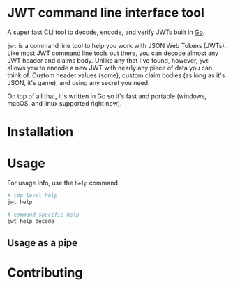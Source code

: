 # JWT command line interface tool


A super fast CLI tool to decode, encode, and verify JWTs built in [Go](https://go.dev).


`jwt` is a command line tool to help you work with JSON Web Tokens (JWTs). Like most JWT command line tools out there, you can decode almost any JWT header and claims body. Unlike any that I've found, however, `jwt` allows you to encode a new JWT with nearly any piece of data you can think of. Custom header values (some), custom claim bodies (as long as it's JSON, it's game), and using any secret you need.

On top of all that, it's written in Go so it's fast and portable (windows, macOS, and linux supported right now).

# Installation

# Usage

For usage info, use the `help` command.

```sh
# top level help
jwt help

# command specific help
jwt help decode
```

## Usage as a pipe


# Contributing



